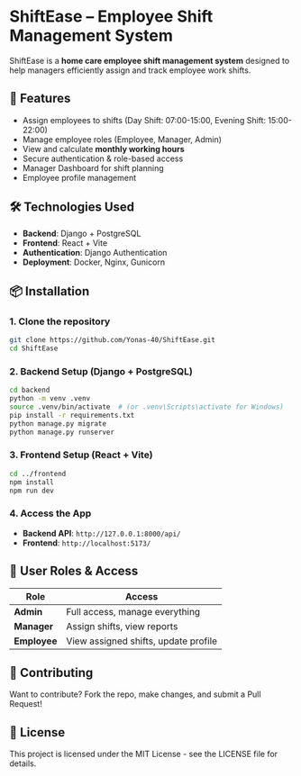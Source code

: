 # ShiftEase – Employee Shift Management System

ShiftEase is a **home care employee shift management system** designed to help managers efficiently assign and track employee work shifts.

## 🚀 Features

- Assign employees to shifts (Day Shift: 07:00-15:00, Evening Shift: 15:00-22:00)
- Manage employee roles (Employee, Manager, Admin)
- View and calculate **monthly working hours**
- Secure authentication & role-based access
- Manager Dashboard for shift planning
- Employee profile management

## 🛠 Technologies Used

- **Backend**: Django + PostgreSQL
- **Frontend**: React + Vite
- **Authentication**: Django Authentication
- **Deployment**: Docker, Nginx, Gunicorn

## 📦 Installation

### 1. Clone the repository
```bash
git clone https://github.com/Yonas-40/ShiftEase.git
cd ShiftEase
```

### 2. Backend Setup (Django + PostgreSQL)
```bash
cd backend
python -m venv .venv
source .venv/bin/activate  # (or .venv\Scripts\activate for Windows)
pip install -r requirements.txt
python manage.py migrate
python manage.py runserver
```

### 3. Frontend Setup (React + Vite)
```bash
cd ../frontend
npm install
npm run dev
```

### 4. Access the App
- **Backend API**: `http://127.0.0.1:8000/api/`
- **Frontend**: `http://localhost:5173/`

## 👥 User Roles & Access

| Role    | Access  |
|---------|--------|
| **Admin**   | Full access, manage everything |
| **Manager** | Assign shifts, view reports |
| **Employee** | View assigned shifts, update profile |

## 🤝 Contributing

Want to contribute? Fork the repo, make changes, and submit a Pull Request!

## 📄 License

This project is licensed under the MIT License - see the LICENSE file for details.

